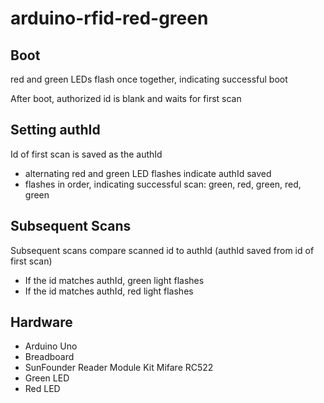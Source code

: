 # arduino-rfid-red-green

## Boot
red and green LEDs flash once together, indicating successful boot

After boot, authorized id is blank and waits for first scan

## Setting authId
Id of first scan is saved as the authId
- alternating red and green LED flashes indicate authId saved
- flashes in order, indicating successful scan: green, red, green, red, green

## Subsequent Scans
Subsequent scans compare scanned id to authId (authId saved from id of first scan)
- If the id matches authId, green light flashes
- If the id matches authId, red light flashes

## Hardware
- Arduino Uno
- Breadboard
- SunFounder Reader Module Kit Mifare RC522
- Green LED
- Red LED
